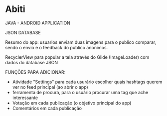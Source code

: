 # Abiti
<p>JAVA - ANDROID APPLICATION</p>
<p>JSON DATABASE</p>

<p>Resumo do app: usuarios enviam duas imagens para o publico comparar, sendo o envio e o feedback do publico anonimos.</p>
<p>RecyclerView para popular a tela através do Glide (ImageLoader) com dados do database JSON </p>
<p>FUNÇÕES PARA ADICIONAR:</p>
<ul>
    <li>Atividade "Settings" para cada usurário escolher quais hashtags querem ver no feed principal (ao abrir o app)</li>
    <li>ferramenta de procura, para o usuário procurar uma tag que ache interessante</li>
    <li>Votação em cada publicação (o objetivo principal do app)</li>
    <li>Comentários em cada publicação</li>
</ul>
